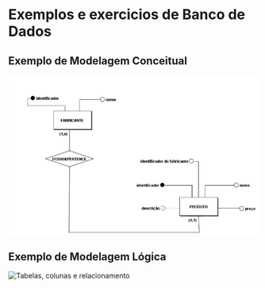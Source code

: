 # Exemplos e exercicios de Banco de Dados

## Exemplo de Modelagem Conceitual

![Entidades, atributos e relacionamento](modelagem-conceitual/modelo-conceitual.png)


## Exemplo de Modelagem Lógica

![Tabelas, colunas e relacionamento](modelagem-logica/modelo-logica.png)